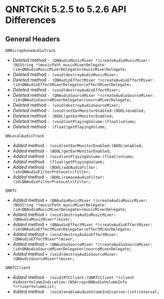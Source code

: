 # QNRTCKit 5.2.5 to 5.2.6 API Differences

## General Headers

```
QNMicrophoneAudioTrack
```

- *Deleted*  method `- (QNAudioMusicMixer *)createAudioMusicMixer:(NSString *)musicPath musicMixerDelegate:(id<QNAudioMusicMixerDelegate>)musicMixerDelegate;`
- *Deleted*  method `- (void)destroyAudioMusicMixer;`
- *Deleted*  method `- (QNAudioEffectMixer *)createAudioEffectMixer:(id<QNAudioEffectMixerDelegate>)effectMixerDelegate;`
- *Deleted*  method `- (void)destroyAudioEffectMixer;`
- *Deleted*  method `- (QNAudioSourceMixer *)createAudioSourceMixer:(id<QNAudioSourceMixerDelegate>)sourceMixerDelegate;`
- *Deleted*  method `- (void)destroyAudioSourceMixer;`
- *Deleted*  method `- (void)setEarMonitorEnabled:(BOOL)enabled;`
- *Deleted*  method `- (BOOL)getEarMonitorEnabled;`
- *Deleted*  method `- (void)setPlayingVolume:(float)volume;`
- *Deleted*  method `- (float)getPlayingVolume;`


```
QNLocalAudioTrack
```

- *Added*  method `- (void)setEarMonitorEnabled:(BOOL)enabled;`
- *Added*  method `- (BOOL)getEarMonitorEnabled;`
- *Added*  method `- (void)setPlayingVolume:(float)volume;`
- *Added*  method `- (float)getPlayingVolume;`
- *Added*  method `- (BOOL)addAudioFilter:(id<QNAudioFilterProtocol>)filter;`
- *Added*  method `- (BOOL)removeAudioFilter:(id<QNAudioFilterProtocol>)filter;`

```
QNRTC
```

- *Added*  method `+ (QNAudioMusicMixer *)createAudioMusicMixer:(NSString *)musicPath musicMixerDelegate:(id<QNAudioMusicMixerDelegate>)musicMixerDelegate;`
- *Added*  method `+ (void)destroyAudioMusicMixer:(QNAudioMusicMixer*)mixer;`
- *Added*  method `+ (QNAudioEffectMixer *)createAudioEffectMixer:(id<QNAudioEffectMixerDelegate>)effectMixerDelegate;`
- *Added*  method `+ (void)destroyAudioEffectMixer:(QNAudioEffectMixer*)mixer;`
- *Added*  method `+ (QNAudioSourceMixer *)createAudioSourceMixer:(id<QNAudioSourceMixerDelegate>)sourceMixerDelegate;`
- *Added*  method `+ (void)destroyAudioSourceMixer:(QNAudioSourceMixer*)mixer;`

```
QNRTCClient
```
- *Added*  method `- (void)RTCClient:(QNRTCClient *)client didUserVolumeIndication:(NSArray<QNAudioVolumeInfo *>*)userVolumeList;`
- *Added*  method `- (void)enableAudioVolumeIndication:(int)interval;`
